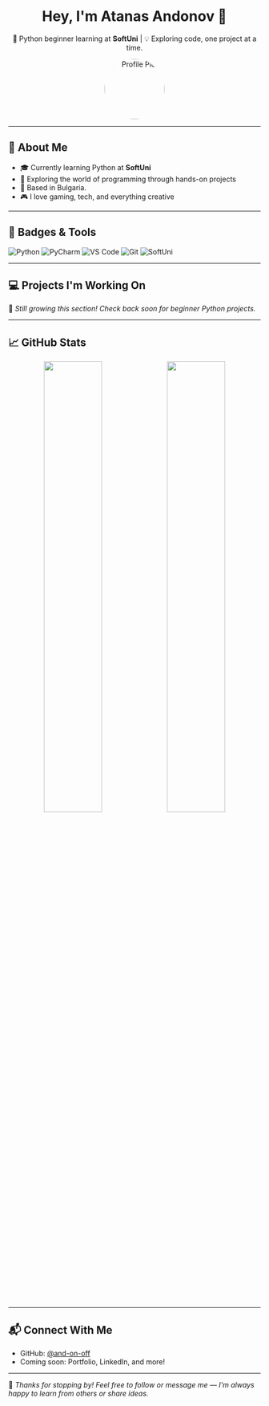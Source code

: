 <h1 align="center">Hey, I'm Atanas Andonov 👋</h1>
<p align="center">
  🚀 Python beginner learning at <strong>SoftUni</strong> | 💡 Exploring code, one project at a time.
</p>

<p align="center">
  <img src="https://avatars.githubusercontent.com/u/29960108?v=4" width="120" style="border-radius: 50%" alt="Profile Pic" />
</p>

---

## 🐍 About Me
- 🎓 Currently learning Python at **SoftUni**
- 🔧 Exploring the world of programming through hands-on projects
- 📍 Based in Bulgaria.
- 🎮 I love gaming, tech, and everything creative

---

## 🏅 Badges & Tools

![Python](https://img.shields.io/badge/Python-3776AB?style=for-the-badge&logo=python&logoColor=white)
![PyCharm](https://img.shields.io/badge/pycharm-143?style=for-the-badge&logo=pycharm&logoColor=black&color=black&labelColor=green)
![VS Code](https://img.shields.io/badge/VS%20Code-007ACC?style=for-the-badge&logo=visual-studio-code&logoColor=white)
![Git](https://img.shields.io/badge/Git-F05032?style=for-the-badge&logo=git&logoColor=white)
![SoftUni](https://img.shields.io/badge/SoftUni-003366?style=for-the-badge&logo=google-classroom&logoColor=white)

---

## 💻 Projects I'm Working On

🌱 *Still growing this section! Check back soon for beginner Python projects.*

---

## 📈 GitHub Stats

<p align="center">
  <img src="https://github-readme-stats.vercel.app/api?username=and-on-off&show_icons=true&theme=tokyonight" width="48%" />
  <img src="https://github-readme-stats.vercel.app/api/top-langs/?username=and-on-off&layout=compact&theme=tokyonight" width="48%" />
</p>

---

## 📬 Connect With Me
- GitHub: [@and-on-off](https://github.com/and-on-off)
- Coming soon: Portfolio, LinkedIn, and more!

---

🧠 *Thanks for stopping by! Feel free to follow or message me — I'm always happy to learn from others or share ideas.*


<!--
**and-on-off/and-on-off** is a ✨ _special_ ✨ repository because its `README.md` (this file) appears on your GitHub profile.

Here are some ideas to get you started:

- 🔭 I’m currently working on ...
- 🌱 I’m currently learning ...
- 👯 I’m looking to collaborate on ...
- 🤔 I’m looking for help with ...
- 💬 Ask me about ...
- 📫 How to reach me: ...
- 😄 Pronouns: ...
- ⚡ Fun fact: ...
-->
